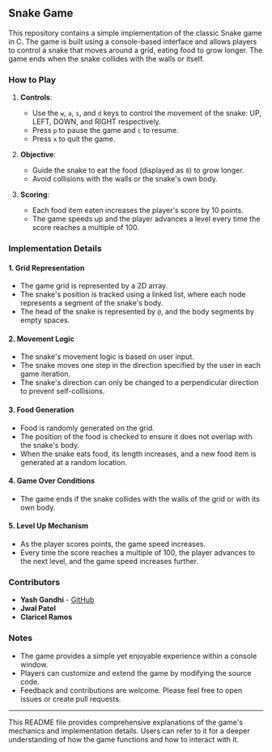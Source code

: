 ## Snake Game

This repository contains a simple implementation of the classic Snake game in C. The game is built using a console-based interface and allows players to control a snake that moves around a grid, eating food to grow longer. The game ends when the snake collides with the walls or itself.

### How to Play

1. **Controls**:
   - Use the `w`, `a`, `s`, and `d` keys to control the movement of the snake: UP, LEFT, DOWN, and RIGHT respectively.
   - Press `p` to pause the game and `c` to resume.
   - Press `x` to quit the game.

2. **Objective**:
   - Guide the snake to eat the food (displayed as `0`) to grow longer.
   - Avoid collisions with the walls or the snake's own body.

3. **Scoring**:
   - Each food item eaten increases the player's score by 10 points.
   - The game speeds up and the player advances a level every time the score reaches a multiple of 100.

### Implementation Details

#### 1. Grid Representation
- The game grid is represented by a 2D array.
- The snake's position is tracked using a linked list, where each node represents a segment of the snake's body.
- The head of the snake is represented by `@`, and the body segments by empty spaces.

#### 2. Movement Logic
- The snake's movement logic is based on user input.
- The snake moves one step in the direction specified by the user in each game iteration.
- The snake's direction can only be changed to a perpendicular direction to prevent self-collisions.

#### 3. Food Generation
- Food is randomly generated on the grid.
- The position of the food is checked to ensure it does not overlap with the snake's body.
- When the snake eats food, its length increases, and a new food item is generated at a random location.

#### 4. Game Over Conditions
- The game ends if the snake collides with the walls of the grid or with its own body.

#### 5. Level Up Mechanism
- As the player scores points, the game speed increases.
- Every time the score reaches a multiple of 100, the player advances to the next level, and the game speed increases further.


### Contributors

- **Yash Gandhi** - [GitHub](https://github.com/Rio-The-Yash)
- **Jwal Patel**
- **Claricel Ramos**

### Notes

- The game provides a simple yet enjoyable experience within a console window.
- Players can customize and extend the game by modifying the source code.
- Feedback and contributions are welcome. Please feel free to open issues or create pull requests.

--- 

This README file provides comprehensive explanations of the game's mechanics and implementation details. Users can refer to it for a deeper understanding of how the game functions and how to interact with it.

